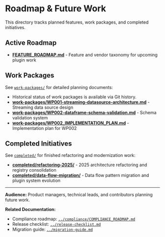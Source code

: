 # Roadmap & Future Work

This directory tracks planned features, work packages, and completed initiatives.

## Active Roadmap

- **[FEATURE_ROADMAP.md](FEATURE_ROADMAP.md)** - Feature and vendor taxonomy for upcoming plugin work

## Work Packages

See [`work-packages/`](work-packages/) for detailed planning documents:

- Historical status of work packages is available via Git history.
- **[work-packages/WP001-streaming-datasource-architecture.md](work-packages/WP001-streaming-datasource-architecture.md)** - Streaming data source design
- **[work-packages/WP002-dataframe-schema-validation.md](work-packages/WP002-dataframe-schema-validation.md)** - Schema validation system
- **[work-packages/WP002_IMPLEMENTATION_PLAN.md](work-packages/WP002_IMPLEMENTATION_PLAN.md)** - Implementation plan for WP002

## Completed Initiatives

See [`completed/`](completed/) for finished refactoring and modernization work:

- **[completed/refactoring-2025/](completed/refactoring-2025/)** - 2025 architecture refactoring and registry consolidation
- **[completed/data-flow-migration/](completed/data-flow-migration/)** - Data flow pattern migration and plugin system evolution

---

**Audience:** Product managers, technical leads, and contributors planning future work.

**Related Documentation:**
- Compliance roadmap: [`../compliance/COMPLIANCE_ROADMAP.md`](../compliance/COMPLIANCE_ROADMAP.md)
- Release checklist: [`../release-checklist.md`](../release-checklist.md)
- Migration guide: [`../migration-guide.md`](../migration-guide.md)
